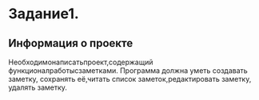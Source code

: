 # **Задание1.**

## **Информация о проекте**

Необходимонаписатьпроект,содержащий функционалработысзаметками. Программа должна уметь создавать заметку, сохранять её,читать список заметок,редактировать заметку, удалять заметку.